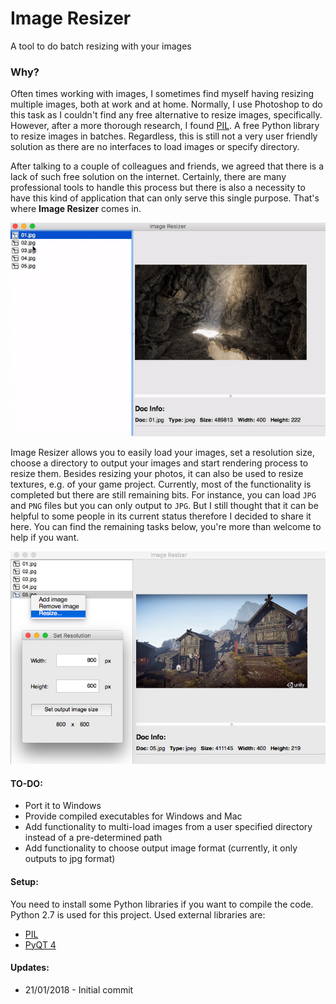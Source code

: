 # Image Resizer
A tool to do batch resizing with your images

### Why?

Often times working with images, I sometimes find myself having resizing multiple images, both at work and at home. Normally, I use Photoshop to do this task as I couldn't find any free alternative to resize images, specifically. However, after a more thorough research, I found [PIL](http://www.pythonware.com/products/pil/). A free Python library to resize images in batches. Regardless, this is still not a very user friendly solution as there are no interfaces to load images or specify directory. 

After talking to a couple of colleagues and friends, we agreed that there is a lack of such free solution on the internet. Certainly, there are many professional tools to handle this process but there is also a necessity to have this kind of application that can only serve this single purpose. That's where **Image Resizer** comes in.

![](https://github.com/kemalakay/imageresizer/blob/master/README/ImageResizing.gif)

Image Resizer allows you to easily load your images, set a resolution size, choose a directory to output your images and start rendering process to resize them. Besides resizing your photos, it can also be used to resize textures, e.g. of your game project. Currently, most of the functionality is completed but there are still remaining bits. For instance, you can load `JPG` and `PNG` files but you can only output to `JPG`. But I still thought that it can be helpful to some people in its current status therefore I decided to share it here. You can find the remaining tasks below, you're more than welcome to help if you want.

![](https://github.com/kemalakay/imageresizer/blob/master/README/SetResolution.jpg)

#### TO-DO:
* Port it to Windows
* Provide compiled executables for Windows and Mac
* Add functionality to multi-load images from a user specified directory instead of a pre-determined path
* Add functionality to choose output image format (currently, it only outputs to jpg format)

#### Setup:
You need to install some Python libraries if you want to compile the code. Python 2.7 is used for this project.
Used external libraries are:

* [PIL](http://www.pythonware.com/products/pil/)
* [PyQT 4](https://pypi.python.org/pypi/PyQt4)

#### Updates: 
* 21/01/2018 - Initial commit





